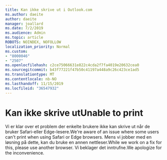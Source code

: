 ```yaml
---
title: Kan ikke skrive ut i Outlook.com
ms.author: daeite
author: daeite
manager: joallard
ms.date: 7/2/2019
ms.audience: Admin
ms.topic: article
ROBOTS: NOINDEX, NOFOLLOW
localization_priority: Normal
ms.custom:
- "8000046"
- "2507"
ms.openlocfilehash: c2ce75066631e822c4cda2f7fa4019e20632cea0
ms.sourcegitcommit: b43f77221f47b50c41197a448a9c26c423ce1ad5
ms.translationtype: MT
ms.contentlocale: nb-NO
ms.lasthandoff: 11/15/2019
ms.locfileid: "36547932"
---
```

# <a name="unable-to-print"></a><span data-ttu-id="4851a-102">Kan ikke skrive ut</span><span class="sxs-lookup"><span data-stu-id="4851a-102">Unable to print</span></span>

<span data-ttu-id="4851a-103">Vi er klar over et problem der enkelte brukere ikke kan skrive ut når de bruker Safari-eller Edge-lesere.</span><span class="sxs-lookup"><span data-stu-id="4851a-103">We're aware of an issue where some users can't print when using Safari or Edge browsers.</span></span> <span data-ttu-id="4851a-104">Mens vi jobber med en løsning på dette, kan du bruke en annen nettleser.</span><span class="sxs-lookup"><span data-stu-id="4851a-104">While we work on a fix for this, please use another browser.</span></span> <span data-ttu-id="4851a-105">Vi beklager det inntrufne.</span><span class="sxs-lookup"><span data-stu-id="4851a-105">We apologize for the inconvenience.</span></span>